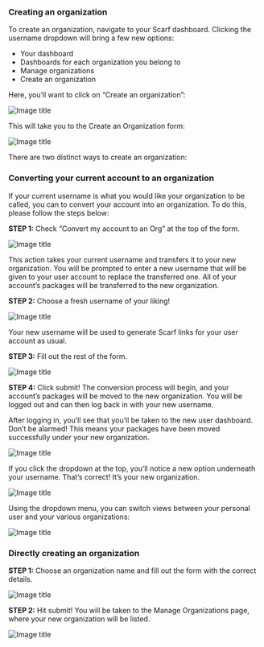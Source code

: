 ### Creating an organization

To create an organization, navigate to your Scarf dashboard. Clicking the username dropdown will bring a few new options:

- Your dashboard
- Dashboards for each organization you belong to
- Manage organizations
- Create an organization

Here, you’ll want to click on “Create an organization”:

![Image title](assets/pics/orgs/navigate_create_org.gif)

This will take you to the Create an Organization form:

![Image title](assets/pics/orgs/create_org_form.png)


There are two distinct ways to create an organization:

### Converting your current account to an organization

If your current username is what you would like your organization to be called, you can  to convert your account into an organization. To do this, please follow the steps below:

**STEP 1:** Check “Convert my account to an Org” at the top of the form.
	
![Image title](assets/pics/orgs/convert_current_account.png)


This action takes your current username and transfers it to your new organization. You will be prompted to enter a new username that will be given to your user account to replace the transferred one. All of your account’s packages will be transferred to the new organization.

**STEP 2:** Choose a fresh username of your liking!

![Image title](assets/pics/orgs/create_new_username.png)


Your new username will be used to generate Scarf links for your user account as usual.

**STEP 3:** Fill out the rest of the form.

![Image title](assets/pics/orgs/fill_out_org_form.png)

**STEP 4:** Click submit! The conversion process will begin, and your account’s packages will be moved to the new organization. You will be logged out and can then log back in with your new username.


After logging in, you’ll see that you’ll be taken to the new user dashboard. Don’t be alarmed! This means your packages have been moved successfully under your new organization.

![Image title](assets/pics/orgs/new_homepage.png)

If you click the dropdown at the top, you’ll notice a new option underneath your username. That’s correct! It’s your new organization.

![Image title](assets/pics/orgs/dash_username_dropdown.png)

Using the dropdown menu, you can switch views between your personal user and your various organizations:

![Image title](assets/pics/orgs/switch_dashboards.gif)


### Directly creating an organization
**STEP 1:** Choose an organization name and fill out the form with the correct details.

![Image title](assets/pics/orgs/directly_create_org.png)


**STEP 2:** Hit submit! You will be taken to the Manage Organizations page, where your new organization will be listed.

![Image title](assets/pics/orgs/create_org_success.gif)
